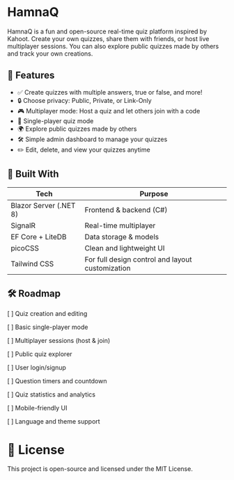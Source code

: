 # HamnaQ

HamnaQ is a fun and open-source real-time quiz platform inspired by Kahoot. Create your own quizzes, share them with friends, or host live multiplayer sessions. You can also explore public quizzes made by others and track your own creations.


## 📸 Features

- ✅ Create quizzes with multiple answers, true or false, and more!
- 🔒 Choose privacy: Public, Private, or Link-Only
- 🎮 Multiplayer mode: Host a quiz and let others join with a code
- 🧠 Single-player quiz mode
- 🌍 Explore public quizzes made by others
- 🛠️ Simple admin dashboard to manage your quizzes
- ✏️ Edit, delete, and view your quizzes anytime


## 🧱 Built With

| Tech         | Purpose                        |
|--------------|--------------------------------|
| Blazor Server (.NET 8) | Frontend & backend (C#) |
| SignalR      | Real-time multiplayer          |
| EF Core + LiteDB | Data storage & models         |
| picoCSS      | Clean and lightweight UI       |
| Tailwind CSS | For full design control and layout customization |


## 🛠️ Roadmap

[ ] Quiz creation and editing

[ ] Basic single-player mode

[ ] Multiplayer sessions (host & join)

[ ] Public quiz explorer

[ ] User login/signup

[ ] Question timers and countdown

[ ] Quiz statistics and analytics

[ ] Mobile-friendly UI

[ ] Language and theme support


# 📄 License

This project is open-source and licensed under the MIT License.